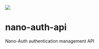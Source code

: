 ![](https://github.com/Nanocreatives/nano-auth-api/workflows/continuous-integration.yml/badge.svg)

# nano-auth-api
Nano-Auth authentication management API
